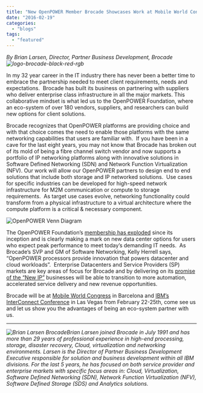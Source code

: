 ```yaml
---
title: "New OpenPOWER Member Brocade Showcases Work at Mobile World Congress"
date: "2016-02-19"
categories: 
  - "blogs"
tags: 
  - "featured"
---
```


_By Brian Larsen, Director, Partner Business Development, Brocade![logo-brocade-black-red-rgb](images/logo-brocade-black-red-rgb.jpg)_

In my 32 year career in the IT industry there has never been a better time to embrace the partnership needed to meet client requirements, needs and expectations.  Brocade has built its business on partnering with suppliers who deliver enterprise class infrastructure in all the major markets. This collaborative mindset is what led us to the OpenPOWER Foundation, where an eco-system of over 180 vendors, suppliers, and researchers can build new options for client solutions.

Brocade recognizes that OpenPOWER platforms are providing choice and with that choice comes the need to enable those platforms with the same networking capabilities that users are familiar with.  If you have been in a cave for the last eight years, you may not know that Brocade has broken out of its mold of being a fibre channel switch vendor and now supports a portfolio of IP networking platforms along with innovative solutions in Software Defined Networking (SDN) and Network Function Virtualization (NFV). Our work will allow our OpenPOWER partners to design end to end solutions that include both storage and IP networked solutions.  Use cases for specific industries can be developed for high-speed network infrastructure for M2M communication or compute to storage requirements.  As target use cases evolve, networking functionality could transform from a physical infrastructure to a virtual architecture where the compute platform is a critical & necessary component.

![OpenPOWER Venn Diagram](images/OpenPOWER-Venn-Diagram.jpg)

The OpenPOWER Foundation’s [membership has exploded](https://openpowerfoundation.org/membership/current-members/) since its inception and is clearly making a mark on new data center options for users who expect peak performance to meet today’s demanding IT needs.  As Brocade’s SVP and GM of Software Networking, Kelly Herrell says, “OpenPOWER processors provide innovation that powers datacenter and cloud workloads”.  Enterprise Datacenters and Service Providers (SP) markets are key areas of focus for Brocade and by delivering on its [promise of the “New IP”](http://bit.ly/1Oiu13z) businesses will be able to transition to more automation, accelerated service delivery and new revenue opportunities.

Brocade will be at [Mobile World Congress](https://www.mobileworldcongress.com/) in Barcelona and [IBM’s InterConnect Conference](http://ibm.co/1KsWIzQ) in Las Vegas from February 22-25th, come see us and let us show you the advantages of being an eco-system partner with us.

* * *

_![Brian Larsen Brocade](images/Brian-Larsen-Brocade-150x150.jpg)Brian Larsen joined Brocade in July 1991 and has more than 29 years of professional experience in high-end processing, storage, disaster recovery, Cloud, virtualization and networking environments. Larsen is the Director of Partner Business Development Executive responsible for solution and business development within all IBM divisions. For the last 5 years, he has focused on both service provider and enterprise markets with specific focus areas in: Cloud, Virtualization, Software Defined Networking (SDN), Network Function Virtualization (NFV), Software Defined Storage (SDS) and Analytics solutions._
